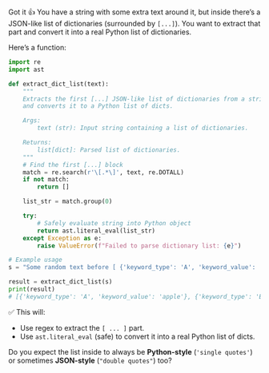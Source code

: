Got it 👍 You have a string with some extra text around it, but inside there’s a JSON-like list of dictionaries (surrounded by `[...]`). You want to extract that part and convert it into a real Python list of dictionaries.

Here’s a function:

```python
import re
import ast

def extract_dict_list(text):
    """
    Extracts the first [...] JSON-like list of dictionaries from a string
    and converts it to a Python list of dicts.

    Args:
        text (str): Input string containing a list of dictionaries.

    Returns:
        list[dict]: Parsed list of dictionaries.
    """
    # Find the first [...] block
    match = re.search(r'\[.*\]', text, re.DOTALL)
    if not match:
        return []

    list_str = match.group(0)

    try:
        # Safely evaluate string into Python object
        return ast.literal_eval(list_str)
    except Exception as e:
        raise ValueError(f"Failed to parse dictionary list: {e}")

# Example usage
s = "Some random text before [ {'keyword_type': 'A', 'keyword_value': 'apple'}, {'keyword_type': 'B', 'keyword_value': 'banana'} ] and some text after"

result = extract_dict_list(s)
print(result)
# [{'keyword_type': 'A', 'keyword_value': 'apple'}, {'keyword_type': 'B', 'keyword_value': 'banana'}]
```

✅ This will:

* Use regex to extract the `[ ... ]` part.
* Use `ast.literal_eval` (safe) to convert it into a real Python list of dicts.

Do you expect the list inside to always be **Python-style** (`'single quotes'`) or sometimes **JSON-style** (`"double quotes"`) too?
